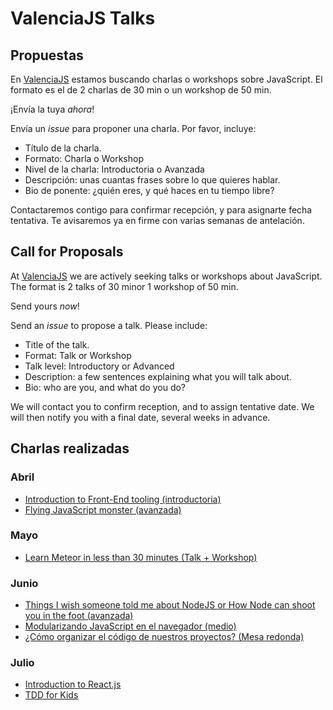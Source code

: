 # ValenciaJS Talks

## Propuestas

En [ValenciaJS](http://www.valenciajs.org/) estamos buscando charlas o workshops sobre JavaScript. El formato es el de 2 charlas de 30 min o un workshop de 50 min.

¡Envía la tuya *ahora*!

Envía un _issue_ para proponer una charla. Por favor, incluye:

* Título de la charla.
* Formato: Charla o Workshop
* Nivel de la charla: Introductoria o Avanzada
* Descripción: unas cuantas frases sobre lo que quieres hablar.
* Bio de ponente: ¿quién eres, y qué haces en tu tiempo libre?

Contactaremos contigo para confirmar recepción, y para asignarte fecha tentativa.
Te avisaremos ya en firme con varias semanas de antelación.

## Call for Proposals

At [ValenciaJS](http://www.valenciajs.org/) we are actively seeking talks or workshops about JavaScript. The format is 2 talks of 30 minor 1 workshop of 50 min.

Send yours *now*!

Send an _issue_ to propose a talk. Please include:

* Title of the talk.
* Format: Talk or Workshop
* Talk level: Introductory or Advanced
* Description: a few sentences explaining what you will talk about.
* Bio: who are you, and what do you do?

We will contact you to confirm reception, and to assign tentative date.
We will then notify you with a final date, several weeks in advance.

## Charlas realizadas

### Abril

* [Introduction to Front-End tooling (introductoria)](http://bit.ly/vlcjs2-1)
* [Flying JavaScript monster (avanzada)](http://bit.ly/vlcjs2-2)


### Mayo

* [Learn Meteor in less than 30 minutes (Talk + Workshop)](https://docs.google.com/presentation/d/1KqPoL2h28ebHSBdm_sHYLAfSSM951d1J-HcXS2jIVec/edit?usp=sharing)


### Junio 

* [Things I wish someone told me about NodeJS or How Node can shoot you in the foot (avanzada)](http://www.meetup.com/es/ValenciaJS/events/222892338/)
* [Modularizando JavaScript en el navegador (medio)](http://www.meetup.com/es/ValenciaJS/events/222892338/)
* [¿Cómo organizar el código de nuestros proyectos? (Mesa redonda)](http://www.meetup.com/es/ValenciaJS/events/223474228/)

### Julio

* [Introduction to React.js](http://www.meetup.com/es/ValenciaJS/events/223760927/)
* [TDD for Kids](http://www.meetup.com/es/ValenciaJS/events/223760927/)


